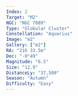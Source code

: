 ```yaml
---
Index: 2
Target: "M2"
NGC: "NGC 7089"
Type: "Globular Cluster"
Constellation: "Aquarius"
Image: "m2"
Gallery: ["m2"]
RA: "21h 33.5m"
Dec: "-0°49"
Magnitude: "6.5"
Size: "12.9"
DistanceLy: "37,500"
Season: "Autumn"
Difficulty: "Easy"
---
```


